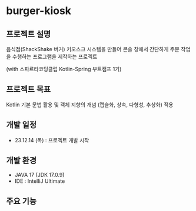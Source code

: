 # burger-kiosk

## 프로젝트 설명

음식점(ShackShake 버거) 키오스크 시스템을 만들어 콘솔 창에서 간단하게 주문 작업을 수행하는 프로그램을 제작하는 프로젝트

(with 스파르타코딩클럽 Kotlin-Spring 부트캠프 1기)


## 프로젝트 목표

Kotlin 기본 문법 활용 및 객체 지향의 개념 (캡슐화, 상속, 다형성, 추상화) 적용


## 개발 일정

* 23.12.14 (목) : 프로젝트 개발 시작


## 개발 환경

* JAVA 17 (JDK 17.0.9)
* IDE : IntelliJ Ultimate


## 주요 기능
